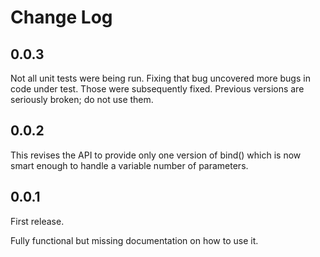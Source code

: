 # Change Log

## 0.0.3

Not all unit tests were being run.  Fixing that bug uncovered more bugs
in code under test.  Those were subsequently fixed.  Previous versions
are seriously broken; do not use them.

## 0.0.2

This revises the API to provide only one version of bind() which is now smart enough to handle a variable number of parameters.

## 0.0.1

First release.

Fully functional but missing documentation on how to use it.
